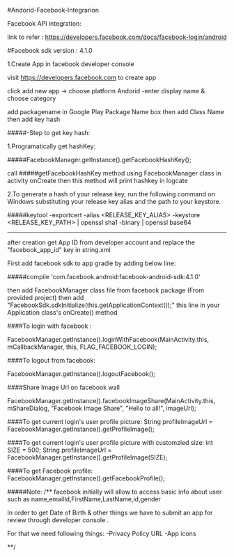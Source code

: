 #Andorid-Facebook-Integrarion

Facebook API integration:

link to refer : https://developers.facebook.com/docs/facebook-login/android

#Facebook sdk version : 4.1.0


1.Create App in facebook developer console

visit https://developers.facebook.com to create app 

click add new app -> choose platform Andorid -enter display name & choose category 

add packagename in Google Play Package Name box then add Class Name then add key hash

#####-Step to get key hash:

1.Programatically get hashKey:

#####FacebookManager.getInstance().getFacebookHashKey();

call #####getFacebookHashKey method using FacebookManager class in activity onCreate 
then this method will print hashkey in logcate 

2.To generate a hash of your release key, run the following command on Windows substituting your release key alias and the path to your keystore.

#####keytool -exportcert -alias <RELEASE_KEY_ALIAS> -keystore <RELEASE_KEY_PATH> | openssl sha1 -binary | openssl base64

------------------------------------------------------------------------------------------


after creation get App ID from developer account and replace the "facebook_app_id"  key in string.xml


First add facebook sdk to app gradle by adding below line:

#####compile 'com.facebook.android:facebook-android-sdk:4.1.0'

then add FacebookManager class file from facebook package (From provided project)
then add "FacebookSdk.sdkInitialize(this.getApplicationContext());"  this line in your Application class's onCreate() method

####To login with facebook :

FacebookManager.getInstance().loginWithFacebook(MainActivity.this, mCallbackManager, this, FLAG_FACEBOOK_LOGIN);

####To logout from facebook:

FacebookManager.getInstance().logoutFacebook();

####Share Image Url on facebook wall

FacebookManager.getInstance().facebookImageShare(MainActivity.this, mShareDialog, "Facebook Image Share", "Hello to all!", imageUrl);

####To get current login's user profile picture:
String profileImageUrl = FacebookManager.getInstance().getProfileImage();

####To get current login's user profile picture with customzied size:
int SIZE = 500;
String profileImageUrl = FacebookManager.getInstance().getProfileImage(SIZE);

####To get Facebook profile:
FacebookManager.getInstance().getFacebookProfile();



#####Note:
/** facebook initially will allow to access basic info about user such as name,emailId,FirstName,LastName,id,gender

In order to get Date of Birth & other things we have to submit an app for review through developer console .

For that we need following things:
-Privacy Policy URL
-App icons 

**/


